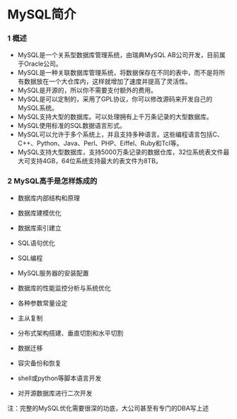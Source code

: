 
# MySQL简介

### 1 概述

- MySQL是一个关系型数据库管理系统，由瑞典MySQL AB公司开发，目前属于Oracle公司。
- MySQL是一种关联数据库管理系统，将数据保存在不同的表中，而不是将所有数据放在一个大仓库内，这样就增加了速度并提高了灵活性。
- MySQL是开源的，所以你不需要支付额外的费用。
- MySQL是可以定制的，采用了GPL协议，你可以修改源码来开发自己的MySQL系统。
- MySQL支持大型的数据库。可以处理拥有上千万条记录的大型数据库。
- MySQL使用标准的SQL数据语言形式。
- MySQL可以允许于多个系统上，并且支持多种语言。这些编程语言包括C、C++、Python、Java、Perl、PHP、Eiffel、Ruby和Tcl等。
- MySQL支持大型数据库，支持5000万条记录的数据仓库，32位系统表文件最大可支持4GB，64位系统支持最大的表文件为8TB。

### 2 MySQL高手是怎样炼成的

- 数据库内部结构和原理

- 数据库建模优化

- 数据库索引建立

- SQL语句优化

- SQL编程

- MySQL服务器的安装配置

- 数据库的性能监控分析与系统优化

- 各种参数常量设定

- 主从复制

- 分布式架构搭建、垂直切割和水平切割

- 数据迁移

- 容灾备份和恢复

- shell或python等脚本语言开发

- 对开源数据库进行二次开发

注：完整的MySQL优化需要很深的功底，大公司甚至有专门的DBA写上述
